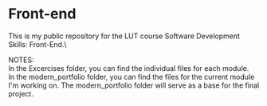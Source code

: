 # Front-end
This is my public repository for the LUT course Software Development Skills: Front-End.\  
  
NOTES:\
In the Excercises folder, you can find the individual files for each module.  
In the modern_portfolio folder, you can find the files for the current module I'm working on. 
The modern_portfolio folder will serve as a base for the final project.  

